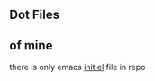 ## Dot Files
## 	      of mine

there is only emacs [init.el](https://github.com/Metincloup/DotFiles/blob/main/init.el) file in repo 
